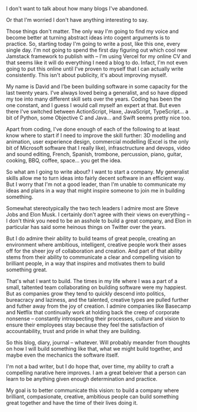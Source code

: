 I don't want to talk about how many blogs I've abandoned.

Or that I'm worried I don't have anything interesting to say.

Those things don't matter. The only way I'm going to find my voice and become better at turning abstract ideas into cogent arguments is to practice. So, starting today I'm going to write a post, like this one, every single day. I'm not going to spend the first day figuring out which cool new Jamstack framework to publish with – I'm using Vercel for my online CV and that seems like it will do everything I need a blog to do. Infact, I'm not even going to put this online until I've proven to myself that I can actually write consistently. This isn't about publicity, it's about improving myself.

My name is David and I'be been building software in some capacity for the last twenty years. I've always loved being a generalist, and so have dipped my toe into many different skill sets over the years. Coding has been the one constant, and I guess I would call myself an expert at that. But even there I've switched between ActionScript, Haxe, JavaScript, TypeScript... a bit of Python, some Objective C and Java... and Swift seems pretty nice too.

Apart from coding, I've done enough of each of the following to at least know where to start if I need to improve the skill further: 3D modelling and animation, user experience design, commercial modelling (Excel is the only bit of Microsoft software that I really like), infrasctructure and devops, video and sound editing, French, Spanish, trombone, percussion, piano, guitar, cooking, BBQ, coffee, space... you get the idea.

So what am I going to write about? I want to start a company. My generalist skills allow me to turn ideas into fairly decent software in an efficient way. But I worry that I'm not a good leader, than I'm unable to communicate my ideas and plans in a way that might inspire someone to join me in building something.

Somewhat stereotypically the two tech leaders I admire most are Steve Jobs and Elon Musk. I certainly don't agree with their views on everything – I don't think you need to be an asshole to build a great company, and Elon in particular has said some heinous things on Twitter over the years.

But I do admire their ability to build teams of great people, creating an environment where ambitious, intelligent, creative people work their asses off for the sheer joy of collaboration and creation. And part of that ability stems from their ability to communicate a clear and compelling vision to brilliant people, in a way that inspires and motivates them to build something great.

That's what I want to build. The times in my life where I was a part of a small, taltented team collaborating on building software were my happiest. But as companies grow they tend to quickly descend into politics, bureacracy and laziness, and the talented, creative types are pulled further and futher away from the joy of creation. I admire companies like Basecamp and Netflix that continually work at holding back the creep of corporate nonsense – constantly introspecting their processes, culture and vision to ensure their employees stay because they feel the satisfaction of accountability, trust and pride in what they are building.

So this blog, diary, journal – whatever. Will probably meander from thoughts on how I will build something like that, what we might build together, and maybe even the mechanics the software itself.

I'm not a bad writer, but I do hope that, over time, my ability to craft a compelling narative here improves. I am a great beleiver that a person can learn to be anything given enough determination and practice.

My goal is to better communicate this vision: to build a company where brilliant, compasionate, creative, ambitious people can build something great together and have the time of their lives doing it.
